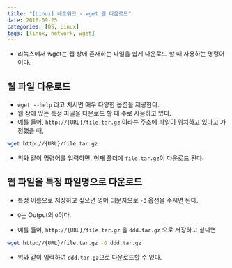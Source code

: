 ```yaml
---
title: "[Linux] 네트워크 - wget 웹 다운로드"
date: 2018-09-25
categories: [OS, Linux]
tags: [linux, network, wget]
---
```


- 리눅스에서 wget는 웹 상에 존재하는 파일을 쉽게 다운로드 할 때 사용하는 명령어이다.

## 웹 파일 다운로드

- `wget --help` 라고 치시면 매우 다양한 옵션을 제공한다.
- 웹 상에 있는 특정 파일을 다운로드 할 때 주로 사용하고 있다.
- 예를 들어, `http://{URL}/file.tar.gz` 이라는 주소에 파일이 위치하고 있다고 가정했을 때,

```bash
wget http://{URL}/file.tar.gz
```

- 위와 같이 명령어를 입력하면, 현재 폴더에 `file.tar.gz`이 다운로드 된다.

## 웹 파일을 특정 파일명으로 다운로드

- 특정 이름으로 저장하고 싶으면 영어 대문자으로 `-O` 옵션을 주시면 된다.

- `O`는 Output의 `O`이다.

- 예를 들어, `http://{URL}/file.tar.gz` 을 `ddd.tar.gz` 으로 저장하고 싶다면

```bash
wget http://{URL}/file.tar.gz -O ddd.tar.gz
```

- 위와 같이 입력하여 `ddd.tar.gz`으로 다운로드할 수 있다.
